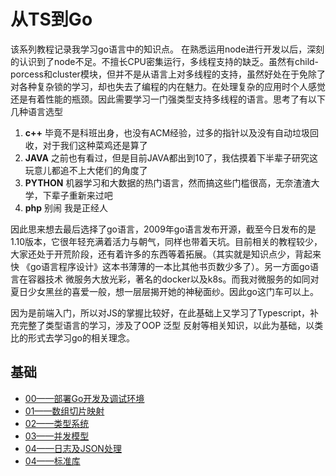 # 从TS到Go
该系列教程记录我学习go语言中的知识点。
在熟悉运用node进行开发以后，深刻的认识到了node不足。不擅长CPU密集运行，多线程支持的缺乏。虽然有child-porcess和cluster模块，但并不是从语言上对多线程的支持，虽然好处在于免除了对各种复杂锁的学习，却也失去了编程的内在魅力。在处理复杂的应用时个人感觉还是有着性能的瓶颈。因此需要学习一门强类型支持多线程的语言。思考了有以下几种语言选型
1. **c++** 毕竟不是科班出身，也没有ACM经验，过多的指针以及没有自动垃圾回收，对于我们这种菜鸡还是算了
2. **JAVA** 之前也有看过，但是目前JAVA都出到10了，我估摸着下半辈子研究这玩意儿都追不上大佬们的角度了
3. **PYTHON** 机器学习和大数据的热门语言，然而搞这些门槛很高，无奈渣渣大学，下辈子重新来过吧
4. **php** 别闹 我是正经人

因此思来想去最后选择了go语言，2009年go语言发布开源，截至今日发布的是1.10版本，它很年轻充满着活力与朝气，同样也带着天坑。目前相关的教程较少，大家还处于开荒阶段，还有着许多的东西等着拓展。（其实就是知识点少，背起来快 《go语言程序设计》这本书薄薄的一本比其他书页数少多了）。另一方面go语言在容器技术 微服务大放光彩，著名的docker以及k8s。而我对微服务的如同对夏日少女黑丝的喜爱一般，想一层层揭开她的神秘面纱。因此go这门车可以上。

因为是前端入门，所以对JS的掌握比较好，在此基础上又学习了Typescript，补充完整了类型语言的学习，涉及了OOP 泛型 反射等相关知识，以此为基础，以类比的形式去学习go的相关理念。

## 基础
* [00——部署Go开发及调试环境](./docs/部署Go开发及调试环境.md)
* [01——数组切片映射](./docs/数组切片映射.md)
* [02——类型系统](./docs/类型系统.md)
* [03——并发模型](./docs/并发模型.md)
* [04——日志及JSON处理](./docs/日志及JSON处理.md)
* [04——标准库](./docs/标准库.md)